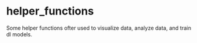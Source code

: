 # helper_functions

Some helper functions ofter used to visualize data, analyze data, and train dl models.
